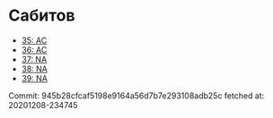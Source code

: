 # Сабитов
- [35: AC](35.md)
- [36: AC](36.md)
- [37: NA](37.md)
- [38: NA](38.md)
- [39: NA](39.md)

Commit: 945b28cfcaf5198e9164a56d7b7e293108adb25c
 fetched at: 20201208-234745
